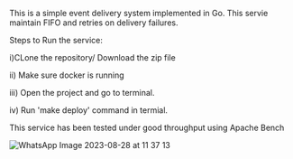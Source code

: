 This is a simple event delivery system implemented in Go. This servie maintain FIFO and retries on delivery failures.

Steps to Run the service:

 i)CLone the repository/ Download the zip file
 
 ii) Make sure docker is running
 
 iii) Open the project and go to terminal.
 
 iv) Run 'make deploy' command in termial.

This service has been tested under good throughput using Apache Bench

![WhatsApp Image 2023-08-28 at 11 37 13](https://github.com/sanjaytangudu230/evnt-delivery-proj/assets/61742536/43f4f7bd-6070-4df4-b43f-0e116d21bdf9)
